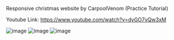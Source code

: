 Responsive christmas website by CarpoolVenom (Practice Tutorial)

Youtube Link: https://www.youtube.com/watch?v=dyGO7vQw3xM

![image](https://github.com/user-attachments/assets/20be0fae-0d8e-479b-b2ff-6bf014473fd7)
![image](https://github.com/user-attachments/assets/8dc07d1d-ea42-46b3-86bf-75b0187e0807)
![image](https://github.com/user-attachments/assets/824ef6b9-0cc8-44b0-a939-5e00ba1268fa)
